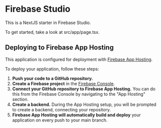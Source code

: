 # Firebase Studio

This is a NextJS starter in Firebase Studio.

To get started, take a look at src/app/page.tsx.

## Deploying to Firebase App Hosting

This application is configured for deployment with [Firebase App Hosting](https://firebase.google.com/docs/app-hosting).

To deploy your application, follow these steps:

1.  **Push your code to a GitHub repository.**
2.  **Create a Firebase project** in the [Firebase Console](https://console.firebase.google.com).
3.  **Connect your GitHub repository to Firebase App Hosting.** You can do this from the Firebase Console by navigating to the "App Hosting" section.
4.  **Create a backend.** During the App Hosting setup, you will be prompted to create a backend, connecting your repository.
5.  **Firebase App Hosting will automatically build and deploy** your application on every push to your main branch.
